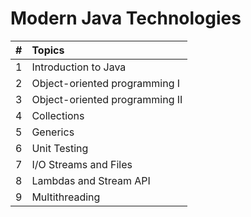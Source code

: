 # Modern Java Technologies


| # |   Topics   |
|:--|:-----------|
| 1 | Introduction to Java            |
| 2 | Object-oriented programming  I  |
| 3 | Object-oriented programming  II |
| 4 | Collections                     |
| 5 | Generics                        |
| 6 | Unit Testing                    |
| 7 | I/O Streams and Files           |
| 8 | Lambdas and Stream API          |
| 9 | Multithreading                  |
